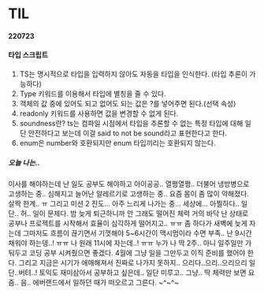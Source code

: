 # TIL

#### 220723

#### 타입 스크립트

1. TS는 명시적으로 타입을 입력하지 않아도 자동을 타입을 인식한다. (타입 추론이 가능하다)
2. Type 키워드를 이용해서 타입에 별칭을 줄 수 있다.
3. 객체의 값 중에 있어도 되고 없어도 되는 값은 ?를 넣어주면 된다.(선택 속성)
4. readonly 키워드를 사용하면 값을 변경할 수 없게 된다.
5. soundness란? ts는 컴파일 시점에서 타입을 추론할 수 없는 특정 타입에 대해 일단 안전하다고 보는데 이걸 said to not be sound라고 표현한다고 한다.
6. enum은 number와 호환되지만 enum 타입끼리는 호환되지 않는다.

##### 오늘 나는..

이사를 해야하는데 난 일도 공부도 해야하고 아이공공.. 열쩡열쩡.. 더불어 냉방병으로 고생하는 중.. 심해지고 늘어난 알레르기로 고생하는 중.. 요즘 몸이 좀 많이 약해졌다. 살짝 한계.. ㅠ 그리고 미션 2 진도... 아주 느리게 나가는 중... 세상에... 아찔하다.. 일단.. 허.. 일이 문제다. 밤 늦게 퇴근하니까 안 그래도 떨어진 체력 거의 바닥 난 상태로 공부나 프로젝트를 시작해서 효율이 심각하게 떨어지고.. ㅠㅠ 좀 하다가 새벽에 늦게 자는데 그마저도 흐름이 끊기면서 기껏해야 5~6시간이 맥시멈이라 수면 부족.. 난 9시간 채워야 하는뎅..! ㅠㅠ 나 원래 11시에 자는데..! ㅠㅠ 누가 나 딱 2주.. 아니 일주일만 가둬두고 코딩 공부 시켜줬으면 좋겠다. 4월에 그냥 일을 그만두고 이직 준비를 했어야 한다. 그리고 지금은 시기가 애매해져서 진짜로 나가지 못하지.. 으리다..으리..으리으리 일단..버텨..! 토익도 재미삼아서 공부하고 싶은데.. 일단 미루고.. 그냥.. 딱 체력만 보면 요즘.. 음.. 에버랜드에서 일하던 때가 떠오르고 그른다. ~^~^~
